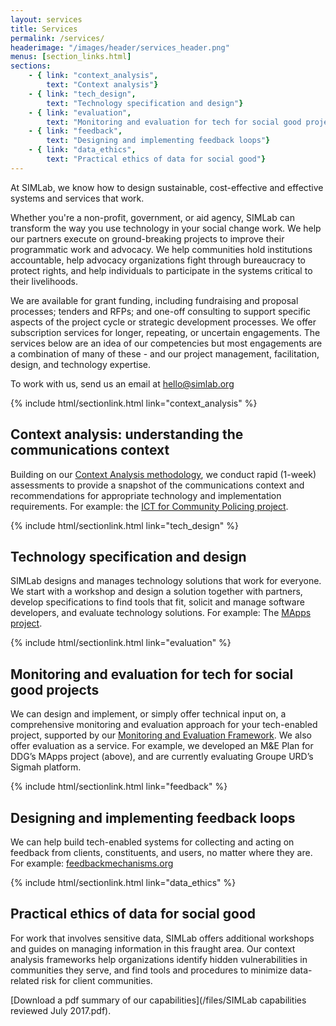 ```yaml
---
layout: services
title: Services
permalink: /services/
headerimage: "/images/header/services_header.png"
menus: [section_links.html]
sections:
    - { link: "context_analysis",
        text: "Context analysis"}
    - { link: "tech_design",
        text: "Technology specification and design"}
    - { link: "evaluation",
        text: "Monitoring and evaluation for tech for social good projects"}
    - { link: "feedback",
        text: "Designing and implementing feedback loops"}
    - { link: "data_ethics",
        text: "Practical ethics of data for social good"}
---
```


<span class="larger-bolder"> At SIMLab, we know how to design sustainable, cost-effective and effective systems and services that work.</span>

Whether you're a non-profit, government, or aid agency, SIMLab can transform the way you use technology in your social change work. We help our partners execute on ground-breaking projects to improve their programmatic work and advocacy. We help communities hold institutions accountable, help advocacy organizations fight through bureaucracy to protect rights, and help individuals to participate in the systems critical to their livelihoods.

We are available for grant funding, including fundraising and proposal processes; tenders and RFPs; and one-off consulting to support specific aspects of the project cycle or strategic development processes. We offer subscription services for longer, repeating, or uncertain engagements. The services below are an idea of our competencies but most engagements are a combination of many of these - and our project management, facilitation, design, and technology expertise.

To work with us, send us an email at [hello@simlab.org](mailto:hello@simlab.org)

{% include html/sectionlink.html link="context_analysis" %}

## Context analysis: understanding the communications context
Building on our [Context Analysis methodology](http://simlab.org/resources/contextanalysis), we conduct rapid (1-week) assessments to provide a snapshot of the communications context and recommendations for appropriate technology and implementation requirements. For example: the [ICT for Community Policing project](http://simlab.org/blog/2017/01/31/icts-and-human-security/).

{% include html/sectionlink.html link="tech_design" %}

## Technology specification and design
SIMLab designs and manages technology solutions that work for everyone. We start with a workshop and design a solution together with partners, develop specifications to find tools that fit, solicit and manage software developers, and evaluate technology solutions. For example: The [MApps project](http://www.elrha.org/hif-blog/linking-affected-communities-to-mine-action-in-ukraine-phase-1-of-developing-platforms/).


{% include html/sectionlink.html link="evaluation" %}

## Monitoring and evaluation for tech for social good projects
We can design and implement, or simply offer technical input on, a comprehensive monitoring and evaluation approach for your tech-enabled project, supported by our [Monitoring and Evaluation Framework](http://www.simlab.org/resources/mandeoftech). We also offer evaluation as a service. For example, we developed an M&E Plan for DDG’s MApps project (above), and are currently evaluating Groupe URD’s Sigmah platform.

{% include html/sectionlink.html link="feedback" %}

## Designing and implementing feedback loops
We can help build tech-enabled systems for collecting and acting on feedback from clients, constituents, and users, no matter where they are. For example: [feedbackmechanisms.org](http://feedbackmechanisms.org)

{% include html/sectionlink.html link="data_ethics" %}

## Practical ethics of data for social good
For work that involves sensitive data, SIMLab offers additional workshops and guides on managing information in this fraught area. Our context analysis frameworks help organizations identify hidden vulnerabilities in communities they serve, and find tools and procedures to minimize data-related risk for client communities.

[Download a pdf summary of our capabilities](/files/SIMLab capabilities reviewed July 2017.pdf).

